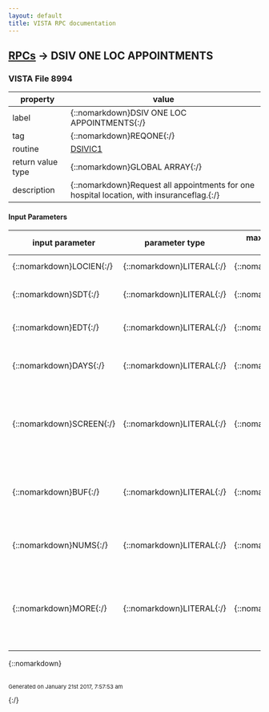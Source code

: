 ```yaml
---
layout: default
title: VISTA RPC documentation
---
```




## [RPCs](TableOfContent.md) &#8594; DSIV ONE LOC APPOINTMENTS 



### VISTA File 8994 


 property | value 
--- | --- 
 label | {::nomarkdown}DSIV ONE LOC APPOINTMENTS{:/}
 tag | {::nomarkdown}REQONE{:/}
 routine | [DSIVIC1](http://code.osehra.org/dox/Routine_DSIVIC1_source.html)
 return value type | {::nomarkdown}GLOBAL ARRAY{:/}
 description | {::nomarkdown}Request all appointments for one hospital location, with insuranceflag.{:/}

#### Input Parameters

| input parameter | parameter type | maximum data length | required | description | 
| --- | --- | --- | --- | --- | 
| {::nomarkdown}LOCIEN{:/} | {::nomarkdown}LITERAL{:/} | {::nomarkdown}16{:/} | {::nomarkdown}true{:/} | {::nomarkdown}Hospital Location IEN.{:/} | 
| {::nomarkdown}SDT{:/} | {::nomarkdown}LITERAL{:/} | {::nomarkdown}16{:/} | {::nomarkdown}true{:/} | {::nomarkdown}FileMan start date.time (optional).{:/} | 
| {::nomarkdown}EDT{:/} | {::nomarkdown}LITERAL{:/} | {::nomarkdown}16{:/} | {::nomarkdown}true{:/} | {::nomarkdown}FileMan end date.time (optional).{:/} | 
| {::nomarkdown}DAYS{:/} | {::nomarkdown}LITERAL{:/} | {::nomarkdown}10{:/} | {::nomarkdown}true{:/} | {::nomarkdown}Number of days prior to today for last verified check (default=182).{:/} | 
| {::nomarkdown}SCREEN{:/} | {::nomarkdown}LITERAL{:/} | {::nomarkdown}1{:/} | {::nomarkdown}true{:/} | {::nomarkdown}Contains the type of appointment to screen out.  1=checked in (which also screens checked out appts by default) or 2=checked out.{:/} | 
| {::nomarkdown}BUF{:/} | {::nomarkdown}LITERAL{:/} | {::nomarkdown}1{:/} | {::nomarkdown}true{:/} | {::nomarkdown}This field can be set to 1 to screen out (not return) appointments if there's an existing buffer entry for that patient.{:/} | 
| {::nomarkdown}NUMS{:/} | {::nomarkdown}LITERAL{:/} | {::nomarkdown}9{:/} | {::nomarkdown}true{:/} | {::nomarkdown}Contains the number of records to return for each call.{:/} | 
| {::nomarkdown}MORE{:/} | {::nomarkdown}LITERAL{:/} | {::nomarkdown}1{:/} | {::nomarkdown}true{:/} | {::nomarkdown}Contains a 1 if this is a second call to the rpc to get more records.  Used with the NUMS field to get sets of data and not overwhelm the broker or timeout.{:/} | 

{::nomarkdown} <br/><br/><p style="font-size: 11px">Generated on January 21st 2017, 7:57:53 am</p>{:/}